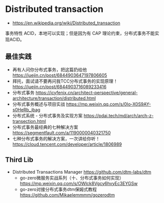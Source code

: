 # Distributed transaction
- https://en.wikipedia.org/wiki/Distributed_transaction

事务特性 ACID，本地可以实现；但是因为有 CAP 理论约束，分布式事务不能实现ACID。


## 最佳实践
- 再有人问你分布式事务，把这篇扔给他 https://juejin.cn/post/6844903647197806605
- 拜托，面试请不要再问我TCC分布式事务的实现原理！https://juejin.cn/post/6844903716089233416
- 分布式事务 https://icyfenix.cn/architect-perspective/general-architecture/transaction/distributed.html
- 分布式事务概述与项目实战 https://mp.weixin.qq.com/s/0Io-X0S9AY-s0HeRb_jbag
- 分布式系统 - 分布式事务及实现方案 https://pdai.tech/md/arch/arch-z-transection.html
- 分布式事务最经典的七种解决方案 https://segmentfault.com/a/1190000040321750
- 七种分布式事务的解决方案，一次讲给你听！https://cloud.tencent.com/developer/article/1806989


## Third Lib
- Distributed Transactions Manager https://github.com/dtm-labs/dtm
  - go-zero微服务实战系列（十、分布式事务如何实现）https://mp.weixin.qq.com/s/OWlck8Vgcy6hvyEc3EYGSw
  - go-zero对接分布式事务dtm保姆式教程 https://github.com/Mikaelemmmm/gozerodtm

